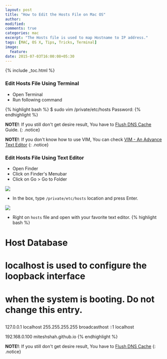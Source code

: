 ```yaml
---
layout: post
title: "How to Edit the Hosts File on Mac OS"
author:
modified:
comments: true
categories: mac
excerpt: "The Hosts file is used to map Hostname to IP address."
tags: [MAC, OS X, Tips, Tricks, Terminal]
image:
  feature:
date: 2015-07-03T16:00:08+05:30
---
```


{% include _toc.html %}

### Edit Hosts File Using Terminal

* Open Terminal
* Run following command

{% highlight bash %}
$ sudo vim /private/etc/hosts
Password:
{% endhighlight %}

**NOTE!**: If you still don't get desire result, You have to <a href="/mac/how-to-flush-dns-cache-on-mac-os/">Flush DNS Cache</a> Guide.
{: .notice}

**NOTE!**: If you don't know how to use VIM, You can check <a href="/linux/basics/vim-an-advance-text-editor/">VIM - An Advance Text Editor</a>
{: .notice}

### Edit Hosts File Using Text Editor

* Open Finder
* Click on Finder's Menubar
* Click on Go > Go to Folder

<img src="https://cloud.githubusercontent.com/assets/1223371/8497943/1bc287d4-219f-11e5-8cfd-b0a1c801440b.png">

* In the box, type `/private/etc/hosts` location and press Enter.
<img src="https://cloud.githubusercontent.com/assets/1223371/8497942/1bc0d2a4-219f-11e5-9e2d-2775cb4e2844.jpg">

* Right on `hosts` file and open with your favorite text editor.
{% highlight bash %}
##
# Host Database
#
# localhost is used to configure the loopback interface
# when the system is booting.  Do not change this entry.
##
127.0.0.1	localhost
255.255.255.255	broadcasthost
::1             localhost

192.168.0.100   miteshshah.github.io
{% endhighlight %}

**NOTE!**: If you still don't get desire result, You have to <a href="/mac/how-to-flush-dns-cache-on-mac-os/">Flush DNS Cache</a>
{: .notice}

